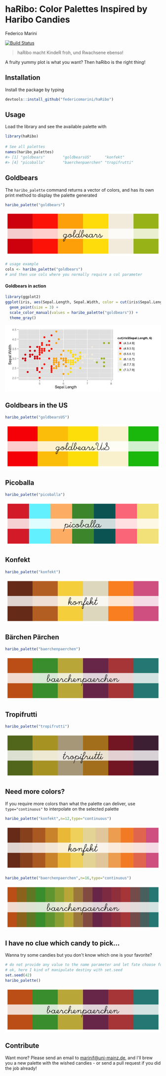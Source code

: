 # haRibo: Color Palettes Inspired by Haribo Candies
Federico Marini  
<!-- README.md is generated from README.Rmd. Please edit that file -->



[![Build Status](https://travis-ci.org/federicomarini/haRibo.png)](https://travis-ci.org/federicomarini/haRibo)  

> haRibo macht KindeR froh, und Rwachsene ebenso!

A fruity yummy plot is what you want? Then haRibo is the right thing!

## Installation

Install the package by typing

```R
devtools::install_github("federicomarini/haRibo")
```

## Usage

Load the library and see the available palette with


```r
library(haRibo)

# See all palettes
names(haribo_palettes)
#> [1] "goldbears"        "goldbearsUS"      "konfekt"         
#> [4] "picoballa"        "baerchenpaerchen" "tropifrutti"
```

## Goldbears

The `haribo_palette` command returns a vector of colors, and has its own print method to display the palette generated


```r
haribo_palette("goldbears")
```

![](figure/goldbears-1.png) 

```r
# usage example
cols <- haribo_palette("goldbears")
# and then use cols where you normally require a col parameter 
```

#### Goldbears in action


```r
library(ggplot2)
ggplot(iris, aes(Sepal.Length, Sepal.Width, color = cut(iris$Sepal.Length,6))) + 
  geom_point(size = 3) + 
  scale_color_manual(values = haribo_palette("goldbears")) + 
  theme_gray()
```

![](figure/grandbudapest-1.png) 

## Goldbears in the US


```r
haribo_palette("goldbearsUS")
```

![](figure/goldbearsUS-1.png) 


## Picoballa


```r
haribo_palette("picoballa")
```

![](figure/picoballa-1.png) 

## Konfekt


```r
haribo_palette("konfekt")
```

![](figure/konfekt-1.png) 

## Bärchen Pärchen


```r
haribo_palette("baerchenpaerchen")
```

![](figure/baerchenpaerchen-1.png) 

## Tropifrutti


```r
haribo_palette("tropifrutti")
```

![](figure/tropifrutti-1.png) 

## Need more colors?

If you require more colors than what the palette can deliver, use `type="continuous"` to interpolate on the selected palette


```r
haribo_palette("konfekt",n=12,type="continuous")
```

![](figure/konfekt-cont-1.png) 


```r
haribo_palette("baerchenpaerchen",n=16,type="continuous")
```

![](figure/baerchenpaerchen-cont-1.png) 

## I have no clue which candy to pick...

Wanna try some candies but you don't know which one is your favorite? 


```r
# do not provide any value to the name parameter and let fate choose for you!
# ok, here I kind of manipulate destiny with set.seed
set.seed(42)
haribo_palette()
```

![](figure/random-1.png) 

## Contribute

Want more? Please send an email to marinif@uni-mainz.de, and I'll brew you a new palette with the wished candies - or send a pull request if you did the job already!

